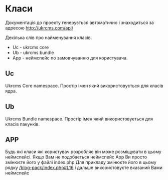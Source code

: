 Класи
==============

Документація до проекту генерується автоматично і знаходиться за адресою 
http://ukrcms.com/api/

Декілька слів про найменування класів.
* Uc - ukrcms core
* Ub - ukrcms bundle
* App - неймспейс по замовчуванню для користувача. 
 
## Uc
Ukrcms Core namespace. Простір імен який використовується для класів ядра.

## Ub
Ukrcms Bundle namespace. Простір імен який використовується для класів пакунків. 

## APP
Будь які класи які користувач розробляє він може розміщувати в цьому неймспейсі. 
Якщо Вам не подобається неймспейс App Ви просто змінюєте його у файлі index.php
Для прикладу змінюєте його в цьому рядку [/blog-pack/index.php#L16](/blog-pack/index.php#L16) 
і дальше використовуєте вказаний Вами неймспейс
